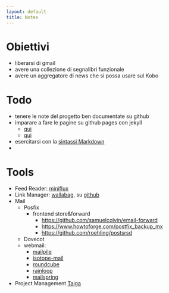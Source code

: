 ```yaml
---
layout: default
title: Notes
---
```

# Obiettivi
- liberarsi di gmail
- avere una collezione di segnalibri funzionale
- avere un aggregatore di news che si possa usare sul Kobo

# Todo
- tenere le note del progetto ben documentate su github
- imparare a fare le pagine su github pages con jekyll 
	- [qui](https://programminghistorian.org/en/lessons/building-static-sites-with-jekyll-github-pages)
	- [qui](https://www.chronicle.com/blogs/profhacker/jekyll1)
- esercitarsi con la [sintassi Markdown](https://daringfireball.net/projects/markdown/syntax)
-

# Tools
- Feed Reader: [miniflux](https://Miniflux.app/)
- Link Manager: [wallabag](https://www.wallabag.org/en), su [github](https://github.com/wallabag)
- Mail
	- Posfix
		- frontend store&forward
			- https://github.com/samuelcolvin/email-forward
			- https://www.howtoforge.com/postfix_backup_mx
			- https://github.com/roehling/postsrsd
	- Dovecot
	- webmail:
		- [mailpile](https://www.mailpile.is/)
		- [isotope-mail](https://blog.marcnuri.com/isotope-mail-client-introduction/)
		- [roundcube](https://roundcube.net/)
		- [rainloop](http://www.rainloop.net/)
		- [mailspring](https://www.getmailspring.com/)
- Project Management [Taiga](https://github.com/taigaio)
